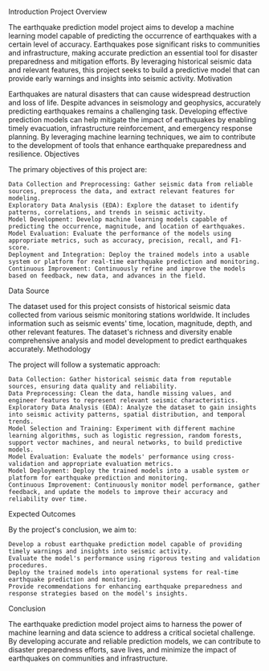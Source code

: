 Introduction
Project Overview

The earthquake prediction model project aims to develop a machine learning model capable of predicting the occurrence of earthquakes with a certain level of accuracy. Earthquakes pose significant risks to communities and infrastructure, making accurate prediction an essential tool for disaster preparedness and mitigation efforts. By leveraging historical seismic data and relevant features, this project seeks to build a predictive model that can provide early warnings and insights into seismic activity.
Motivation

Earthquakes are natural disasters that can cause widespread destruction and loss of life. Despite advances in seismology and geophysics, accurately predicting earthquakes remains a challenging task. Developing effective prediction models can help mitigate the impact of earthquakes by enabling timely evacuation, infrastructure reinforcement, and emergency response planning. By leveraging machine learning techniques, we aim to contribute to the development of tools that enhance earthquake preparedness and resilience.
Objectives

The primary objectives of this project are:

    Data Collection and Preprocessing: Gather seismic data from reliable sources, preprocess the data, and extract relevant features for modeling.
    Exploratory Data Analysis (EDA): Explore the dataset to identify patterns, correlations, and trends in seismic activity.
    Model Development: Develop machine learning models capable of predicting the occurrence, magnitude, and location of earthquakes.
    Model Evaluation: Evaluate the performance of the models using appropriate metrics, such as accuracy, precision, recall, and F1-score.
    Deployment and Integration: Deploy the trained models into a usable system or platform for real-time earthquake prediction and monitoring.
    Continuous Improvement: Continuously refine and improve the models based on feedback, new data, and advances in the field.

Data Source

The dataset used for this project consists of historical seismic data collected from various seismic monitoring stations worldwide. It includes information such as seismic events' time, location, magnitude, depth, and other relevant features. The dataset's richness and diversity enable comprehensive analysis and model development to predict earthquakes accurately.
Methodology

The project will follow a systematic approach:

    Data Collection: Gather historical seismic data from reputable sources, ensuring data quality and reliability.
    Data Preprocessing: Clean the data, handle missing values, and engineer features to represent relevant seismic characteristics.
    Exploratory Data Analysis (EDA): Analyze the dataset to gain insights into seismic activity patterns, spatial distribution, and temporal trends.
    Model Selection and Training: Experiment with different machine learning algorithms, such as logistic regression, random forests, support vector machines, and neural networks, to build predictive models.
    Model Evaluation: Evaluate the models' performance using cross-validation and appropriate evaluation metrics.
    Model Deployment: Deploy the trained models into a usable system or platform for earthquake prediction and monitoring.
    Continuous Improvement: Continuously monitor model performance, gather feedback, and update the models to improve their accuracy and reliability over time.

Expected Outcomes

By the project's conclusion, we aim to:

    Develop a robust earthquake prediction model capable of providing timely warnings and insights into seismic activity.
    Evaluate the model's performance using rigorous testing and validation procedures.
    Deploy the trained models into operational systems for real-time earthquake prediction and monitoring.
    Provide recommendations for enhancing earthquake preparedness and response strategies based on the model's insights.

Conclusion

The earthquake prediction model project aims to harness the power of machine learning and data science to address a critical societal challenge. By developing accurate and reliable prediction models, we can contribute to disaster preparedness efforts, save lives, and minimize the impact of earthquakes on communities and infrastructure.
